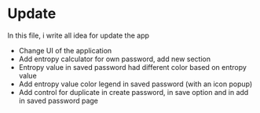 # Update

In this file, i write all idea for update the app

- Change UI of the application
- Add entropy calculator for own password, add new section
- Entropy value in saved password had different color based on entropy value
- Add entropy value color legend in saved password (with an icon popup)
- Add control for duplicate in create password, in save option and in add in saved password page


